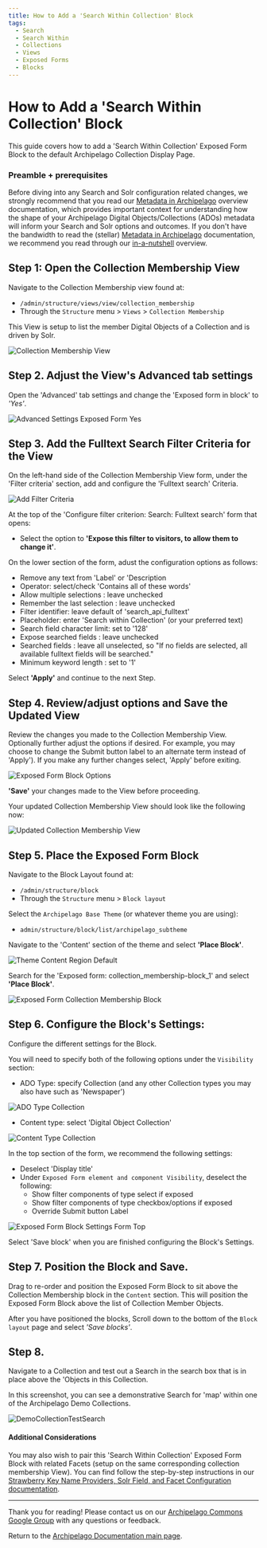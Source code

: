 ```yaml
---
title: How to Add a 'Search Within Collection' Block
tags:
  - Search
  - Search Within
  - Collections
  - Views
  - Exposed Forms
  - Blocks
---
```


#  How to Add a 'Search Within Collection' Block

This guide covers how to add a 'Search Within Collection' Exposed Form Block to the default Archipelago Collection Display Page. 

### Preamble + prerequisites 

Before diving into any Search and Solr configuration related changes, we strongly recommend that you read our [Metadata in Archipelago](metadatainarchipelago.md) overview documentation, which provides important context for understanding how the shape of your Archipelago Digital Objects/Collections (ADOs) metadata will inform your Search and Solr options and outcomes. If you don't have the bandwidth to read the (stellar) [Metadata in Archipelago](metadatainarchipelago.md) documentation, we recommend you read through our [in-a-nutshell](/search_solr_index/#in-a-nutshell-json-data-to-strawberry-keyname-providers-to-solr) overview.

## Step 1:  Open the Collection Membership View

Navigate to the Collection Membership view found at:

- `/admin/structure/views/view/collection_membership`
- Through the `Structure` menu > `Views` > `Collection Membership`

This View is setup to list the member Digital Objects of a Collection and is driven by Solr.

![Collection Membership View](images/CollectionMembershipView.png)

## Step 2. Adjust the View's Advanced tab settings

Open the 'Advanced' tab settings and change the 'Exposed form in block' to *'Yes'*.

![Advanced Settings Exposed Form Yes](images/AdvancedSettingsExposedFormYes.png)

## Step 3. Add the Fulltext Search Filter Criteria for the View

On the left-hand side of the Collection Membership View form, under the 'Filter criteria' section, add and configure the 'Fulltext search' Criteria.

![Add Filter Criteria](images/AddFilterCriteria.png)

At the top of the 'Configure filter criterion: Search: Fulltext search' form that opens:

- Select the option to **'Expose this filter to visitors, to allow them to change it'**.

On the lower section of the form, adust the configuration options as follows:

- Remove any text from 'Label' or 'Description
- Operator: select/check 'Contains all of these words'
- Allow multiple selections : leave unchecked
- Remember the last selection : leave unchecked
- Filter identifier: leave default of 'search_api_fulltext'
- Placeholder: enter 'Search within Collection' (or your preferred text)
- Search field character limit: set to '128'
- Expose searched fields : leave unchecked
- Searched fields : leave all unselected, so "If no fields are selected, all available fulltext fields will be searched."
- Minimum keyword length : set to '1'

Select **'Apply'** and continue to the next Step.

## Step 4. Review/adjust options and Save the Updated View

Review the changes you made to the Collection Membership View. Optionally further adjust the options if desired. For example, you may choose to change the Submit button label to an alternate term instead of 'Apply'). If you make any further changes select, 'Apply' before exiting.

![Exposed Form Block Options](images/ExposedFormBlockOptions.png)

**'Save'** your changes made to the View before proceeding.

Your updated Collection Membership View should look like the following now:

![Updated Collection Membership View](images/UpdatedCollectionMembershipView.png)

## Step 5. Place the Exposed Form Block

Navigate to the Block Layout found at:

- `/admin/structure/block`
- Through the `Structure` menu > `Block layout`

Select the `Archipelago Base Theme` (or whatever theme you are using):

- `admin/structure/block/list/archipelago_subtheme`

Navigate to the 'Content' section of the theme and select **'Place Block'**.

![Theme Content Region Default](images/ThemeContentRegionDefault.png)

Search for the 'Exposed form: collection_membership-block_1' and select **'Place Block'**.

![Exposed Form Collection Membership Block](images/ExposedFormCollectionMembershipBlock.png)

## Step 6. Configure the Block's Settings:

Configure the different settings for the Block. 

You will need to specify both of the following options under the `Visibility` section:

- ADO Type: specify Collection (and any other Collection types you may also have such as 'Newspaper')

![ADO Type Collection](images/ADOTypeCollection.png)

- Content type: select 'Digital Object Collection'

![Content Type Collection](images/ContentTypeCollection.png)

In the top section of the form, we recommend the following settings:

- Deselect 'Display title'
- Under `Exposed Form element and component Visibility`, deselect the following:
    * Show filter components of type select if exposed
    * Show filter components of type checkbox/options if exposed
    * Override Submit button Label
    
![Exposed Form Block Settings Form Top](images/ExposedFormBlockSettingsFormTop.png)

Select 'Save block' when you are finished configuring the Block's Settings.

## Step 7. Position the Block and Save.

Drag to re-order and position the Exposed Form Block to sit above the Collection Membership block in the `Content` section. This will position the Exposed Form Block above the list of Collection Member Objects.

After you have positioned the blocks, Scroll down to the bottom of the `Block layout` page and select *'Save blocks'*.

## Step 8. 

Navigate to a Collection and test out a Search in the search box that is in place above the 'Objects in this Collection.

In this screenshot, you can see a demonstrative Search for 'map' within one of the Archipelago Demo Collections.

![DemoCollectionTestSearch](images/DemoCollectionTestSearch.png)

#### Additional Considerations

You may also wish to pair this 'Search Within Collection' Exposed Form Block with related Facets (setup on the same corresponding collection membership View). You can find follow the step-by-step instructions in our [Strawberry Key Name Providers, Solr Field, and Facet Configuration documentation](strawberry_key_name_providers.md).

___

Thank you for reading! Please contact us on our [Archipelago Commons Google Group](https://groups.google.com/forum/#!forum/archipelago-commons) with any questions or feedback.

Return to the [Archipelago Documentation main page](index.md).
